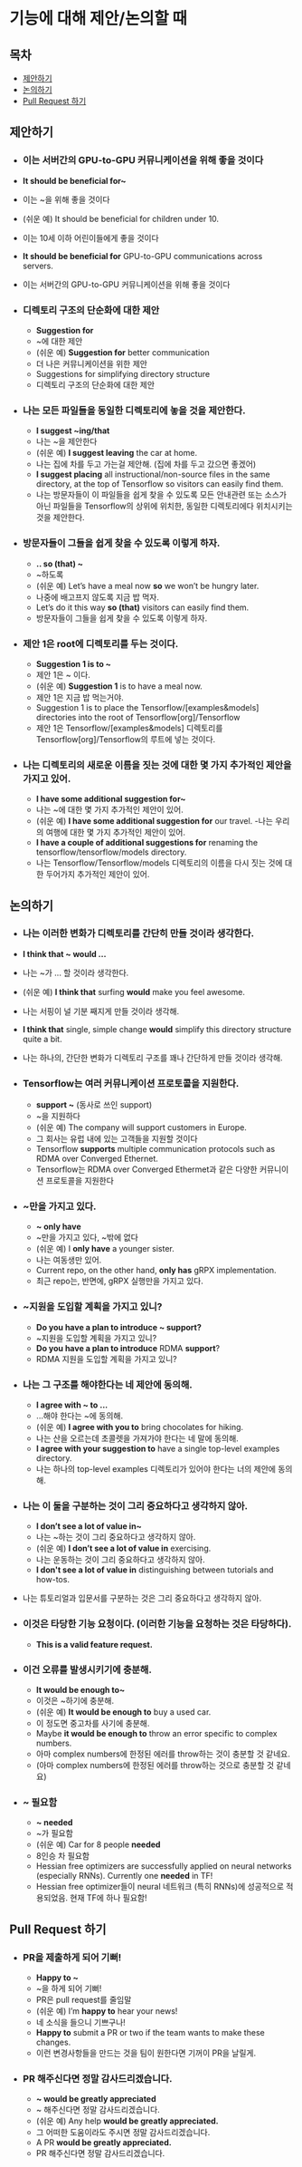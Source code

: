 # 기능에 대해 제안/논의할 때

## 목차
- [제안하기](https://github.com/EngForDev/awesome-engfordev/tree/master/getImplementWay/README.md#제안하기)
- [논의하기](https://github.com/EngForDev/awesome-engfordev/tree/master/getImplementWay/README.md#논의하기)
- [Pull Request 하기](https://github.com/EngForDev/awesome-engfordev/tree/master/getImplementWay/README.md#Pull-Request-하기)

## 제안하기

- ### 이는 서버간의 GPU-to-GPU 커뮤니케이션을 위해 좋을 것이다
- **It should be beneficial for~**
- 이는 ~을 위해 좋을 것이다
- (쉬운 예) It should be beneficial for children under 10.
- 이는 10세 이하 어린이들에게 좋을 것이다
- **It should be beneficial for** GPU-to-GPU communications across servers.
- 이는 서버간의 GPU-to-GPU 커뮤니케이션을 위해 좋을 것이다

- ### 디렉토리 구조의 단순화에 대한 제안
  - **Suggestion for**
  - ~에 대한 제안
  - (쉬운 예) **Suggestion for** better communication
  - 더 나은 커뮤니케이션을 위한 제안
  - Suggestions for simplifying directory structure
  - 디렉토리 구조의 단순화에 대한 제안

- ### 나는 모든 파일들을 동일한 디렉토리에 놓을 것을 제안한다.
  - **I suggest ~ing/that**
  - 나는 ~을 제안한다
  - (쉬운 예) **I suggest leaving** the car at home.
  - 나는 집에 차를 두고 가는걸 제안해. (집에 차를 두고 갔으면 좋겠어)
  - **I suggest placing** all instructional/non-source files in the same directory, at the top of Tensorflow so visitors can easily find them.
  - 나는 방문자들이 이 파일들을 쉽게 찾을 수 있도록 모든 안내관련 또는 소스가 아닌 파일들을 Tensorflow의 상위에 위치한, 동일한 디렉토리에다 위치시키는 것을 제안한다.

- ### 방문자들이 그들을 쉽게 찾을 수 있도록 이렇게 하자.
  - **.. so (that) \~**
  - ~하도록
  - (쉬운 예) Let’s have a meal now **so** we won’t be hungry later.
  - 나중에 배고프지 않도록 지금 밥 먹자.
  - Let’s do it this way **so (that)** visitors can easily find them.
  - 방문자들이 그들을 쉽게 찾을 수 있도록 이렇게 하자.

- ### 제안 1은 root에 디렉토리를 두는 것이다.
  - **Suggestion 1 is to \~**
  - 제안 1은 ~ 이다.
  - (쉬운 예) **Suggestion 1** is to have a meal now.
  - 제안 1은 지금 밥 먹는거야.
  - Suggestion 1 is to place the Tensorflow/[examples&models] directories into the root of Tensorflow[org]/Tensorflow
  - 제안 1은 Tensorflow/[examples&models] 디렉토리를 Tensorflow[org]/Tensorflow의 루트에 넣는 것이다.

- ### 나는 디렉토리의 새로운 이름을 짓는 것에 대한 몇 가지 추가적인 제안을 가지고 있어.
  - **I have some additional suggestion for~**
  - 나는 ~에 대한 몇 가지 추가적인 제안이 있어.
  - (쉬운 예) **I have some additional suggestion for** our travel.
  -나는 우리의 여행에 대한 몇 가지 추가적인 제안이 있어.
  - **I have a couple of additional suggestions for** renaming the tensorflow/tensorflow/models directory.
  - 나는 Tensorflow/Tensorflow/models 디렉토리의 이름을 다시 짓는 것에 대한 두어가지 추가적인 제안이 있어.

## 논의하기

- ### 나는 이러한 변화가 디렉토리를 간단히 만들 것이라 생각한다.
- **I think that ~ would ...**
- 나는 ~가 ... 할 것이라 생각한다.
- (쉬운 예) **I think that** surfing **would** make you feel awesome.
- 나는 서핑이 널 기분 째지게 만들 것이라 생각해.
- **I think that** single, simple change **would** simplify this directory structure quite a bit.
- 나는 하나의, 간단한 변화가 디렉토리 구조를 꽤나 간단하게 만들 것이라 생각해.

- ### Tensorflow는 여러 커뮤니케이션 프로토콜을 지원한다.
  - **support \~** (동사로 쓰인 support)
  - ~을 지원하다
  - (쉬운 예) The company will support customers in Europe.
  - 그 회사는 유럽 내에 있는 고객들을 지원할 것이다
  - Tensorflow **supports** multiple communication protocols such as RDMA over Converged Ethernet.
  - Tensorflow는 RDMA over Converged Ethermet과 같은 다양한 커뮤니이션 프로토콜을 지원한다

- ### ~만을 가지고 있다.
  - **\~ only have**
  - ~만을 가지고 있다, ~밖에 없다
  - (쉬운 예) I **only have** a younger sister.
  - 나는 여동생만 있어.
  - Current repo, on the other hand, **only has** gRPX implementation.
  - 최근 repo는, 반면에, gRPX 실행만을 가지고 있다.

- ### ~지원을 도입할 계획을 가지고 있니?
  - **Do you have a plan to introduce ~ support?**
  - ~지원을 도입할 계획을 가지고 있니?
  - **Do you have a plan to introduce** RDMA **support**?
  - RDMA 지원을 도입할 계획을 가지고 있니?

- ### 나는 그 구조를 해야한다는 네 제안에 동의해.
  - **I agree with ~ to ...**
  - ...해야 한다는 ~에 동의해.
  - (쉬운 예) **I agree with you to** bring chocolates for hiking.
  - 나는 산을 오르는데 초콜렛을 가져가야 한다는 네 말에 동의해.
  - **I agree with your suggestion to** have a single top-level examples directory.
  - 나는 하나의 top-level examples 디렉토리가 있어야 한다는 너의 제안에 동의해.

- ### 나는 이 둘을 구분하는 것이 그리 중요하다고 생각하지 않아.
  - **I don’t see a lot of value in~**
  - 나는 ~하는 것이 그리 중요하다고 생각하지 않아.
  - (쉬운 예) **I don’t see a lot of value in** exercising.
  - 나는 운동하는 것이 그리 중요하다고 생각하지 않아.
  - **I don't see a lot of value in** distinguishing between tutorials and how-tos.
- 나는 튜토리얼과 입문서를 구분하는 것은 그리 중요하다고 생각하지 않아.

- ### 이것은 타당한 기능 요청이다. (이러한 기능을 요청하는 것은 타당하다).
  - **This is a valid feature request.**

- ### 이건 오류를 발생시키기에 충분해.
  - **It would be enough to~**
  - 이것은 ~하기에 충분해.
  - (쉬운 예) **It would be enough to** buy a used car.
  - 이 정도면 중고차를 사기에 충분해.
  - Maybe **it would be enough to** throw an error specific to complex numbers.
  - 아마 complex numbers에 한정된 에러를 throw하는 것이 충분할 것 같네요.
  - (아마 complex numbers에 한정된 에러를 throw하는 것으로 충분할 것 같네요)

- ### ~ 필요함
  - **\~ needed**
  - ~가 필요함
  - (쉬운 예) Car for 8 people **needed**
  - 8인승 차 필요함
  - Hessian free optimizers are successfully applied on neural networks (especially RNNs). Currently one **needed** in TF!
  - Hessian free optimizer들이 neural 네트워크 (특히 RNNs)에 성공적으로 적용되었음. 현재 TF에 하나 필요함!

## Pull Request 하기

- ### PR을 제출하게 되어 기뻐!
  - **Happy to \~**
  - ~을 하게 되어 기뻐!
  - PR은 pull request를 줄임말
  - (쉬운 예) I’m **happy to** hear your news!
  - 네 소식을 들으니 기쁘구나!
  - **Happy to** submit a PR or two if the team wants to make these changes.
  - 이런 변경사항들을 만드는 것을 팀이 원한다면 기꺼이 PR을 날릴게.

- ### PR 해주신다면 정말 감사드리겠습니다.
  - **\~ would be greatly appreciated**
  - ~ 해주신다면 정말 감사드리겠습니다.
  - (쉬운 예)  Any help **would be greatly appreciated.**
  - 그 어떠한 도움이라도 주시면 정말 감사드리겠습니다.
  - A PR **would be greatly appreciated.**
  - PR 해주신다면 정말 감사드리겠습니다.
